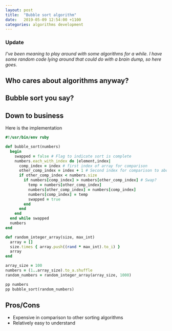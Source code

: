 ```yaml
---
layout: post
title:  "Bubble sort algorithm"
date:   2019-05-09 12:54:00 +1100
categories: algorithms development
---
```


### Update

_I've been meaning to play around with some algorithms for a while. I have some random code lying around that could do with a brain dump, so here goes._

## Who cares about algorithms anyway?

## Bubble sort you say?

## Down to business

Here is the implementation

```ruby
#!/usr/bin/env ruby

def bubble_sort(numbers)
  begin
    swapped = false # Flag to indicate sort is complete                                         
    numbers.each_with_index do |element,index|
      comp_index = index # first index of array for comparison
      other_comp_index = index + 1 # Second index for comparison to above
      if other_comp_index < numbers.size
        if numbers[comp_index] > numbers[other_comp_index] # Swap? 
          temp = numbers[other_comp_index]
          numbers[other_comp_index] = numbers[comp_index]
          numbers[comp_index] = temp
          swapped = true
        end
      end
    end
  end while swapped
  numbers
end

def random_integer_array(size, max_int)
  array = []
  size.times { array.push((rand * max_int).to_i) }
  array
end

array_size = 100
numbers = (1..array_size).to_a.shuffle
random_numbers = random_integer_array(array_size, 1000)

pp numbers
pp bubble_sort(random_numbers)

```

## Pros/Cons

* Expensive in comparison to other sorting algorithms
* Relatively easy to understand